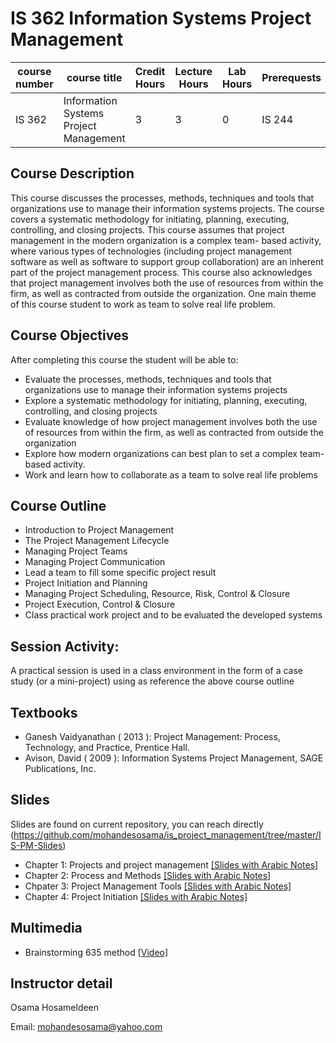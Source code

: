 # IS 362 Information Systems Project Management
| course number | course title | Credit Hours | Lecture Hours | Lab Hours | Prerequests |
|---------------|--------------|--------------|---------------|-----------|-------------|
|IS 362        |Information Systems Project Management|3 |3 |0 | IS 244 |

## Course Description
This course discusses the processes, methods, techniques and tools that organizations use to manage their information systems projects. The course covers a systematic methodology for initiating, planning, executing, controlling, and closing projects. This course assumes that project management in the modern organization is a complex team- based activity, where various types of technologies (including project management software as well as software to support group collaboration) are an inherent part of the project management process. This course also acknowledges that project management involves both the use of resources from within the firm, as well as contracted from outside the organization. One main theme of this course student to work as team to solve real life problem.

## Course Objectives
After completing this course the student will be able to:
* Evaluate the processes, methods, techniques and tools that organizations use to manage their information systems projects
* Explore a systematic methodology for initiating, planning, executing, controlling, and closing projects
* Evaluate knowledge of how project management involves both the use of resources from within the firm, as well as contracted from outside the organization
* Explore how modern organizations can best plan to set a complex team- based activity.
* Work and learn how to collaborate as a team to solve real life problems

## Course Outline
* Introduction to Project Management
* The Project Management Lifecycle
* Managing Project Teams
* Managing Project Communication
* Lead a team to fill some specific project result
* Project Initiation and Planning
* Managing Project Scheduling, Resource, Risk, Control & Closure
* Project Execution, Control & Closure
* Class practical work project and to be evaluated the developed systems

## Session Activity:
A practical session is used in a class environment in the form of a case study (or a mini-project) using as reference the above course outline

## Textbooks
* Ganesh Vaidyanathan ( 2013 ): Project Management: Process, Technology, and Practice, Prentice Hall.
* Avison, David ( 2009 ): Information Systems Project Management, SAGE Publications, Inc.

## Slides
Slides are found on current repository, you can reach directly (https://github.com/mohandesosama/is_project_management/tree/master/IS-PM-Slides)
* Chapter 1: Projects and project management [[Slides with Arabic Notes]](https://github.com/mohandesosama/is_project_management/blob/master/Slide%20Notes/chapter%201.pdf)
* Chapter 2: Process and Methods [[Slides with Arabic Notes]](https://github.com/mohandesosama/is_project_management/blob/master/Slide%20Notes/chapter%202.pdf)
* Chpater 3: Project Management Tools [[Slides with Arabic Notes]](https://github.com/mohandesosama/is_project_management/blob/master/Slide%20Notes/chapter%203.pdf)
* Chapter 4: Project Initiation [[Slides with Arabic Notes]](https://github.com/mohandesosama/is_project_management/blob/master/Slide%20Notes/chapter%204.pdf)

## Multimedia
* Brainstorming 635 method [[Video]](https://www.youtube.com/watch?v=TR1i1PPd8ZU)

## Instructor detail
Osama Hosameldeen

Email: mohandesosama@yahoo.com

